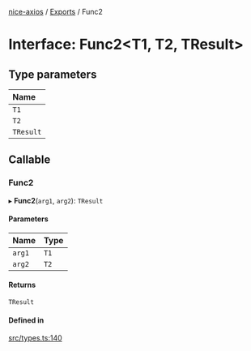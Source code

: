 [nice-axios](../README.md) / [Exports](../modules.md) / Func2

# Interface: Func2\<T1, T2, TResult\>

## Type parameters

| Name |
| :------ |
| `T1` |
| `T2` |
| `TResult` |

## Callable

### Func2

▸ **Func2**(`arg1`, `arg2`): `TResult`

#### Parameters

| Name | Type |
| :------ | :------ |
| `arg1` | `T1` |
| `arg2` | `T2` |

#### Returns

`TResult`

#### Defined in

[src/types.ts:140](https://github.com/sixdjango/nice-axios/blob/1789957/src/types.ts#L140)
